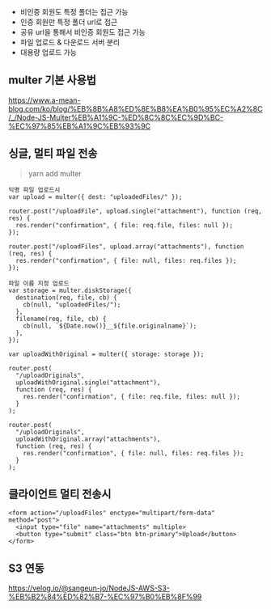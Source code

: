 - 비인증 회원도 특정 폴더는 접근 가능
- 인증 회원만 특정 폴더 url로 접근
- 공유 url을 통해서 비인증 회원도 접근 가능
- 파일 업로드 & 다운로드 서버 분리
- 대용량 업로드 가능

## multer 기본 사용법

https://www.a-mean-blog.com/ko/blog/%EB%8B%A8%ED%8E%B8%EA%B0%95%EC%A2%8C/_/Node-JS-Multer%EB%A1%9C-%ED%8C%8C%EC%9D%BC-%EC%97%85%EB%A1%9C%EB%93%9C

## 싱글, 멀티 파일 전송

> yarn add multer

```
익명 파일 업로드시
var upload = multer({ dest: "uploadedFiles/" });

router.post("/uploadFile", upload.single("attachment"), function (req, res) {
  res.render("confirmation", { file: req.file, files: null });
});

router.post("/uploadFiles", upload.array("attachments"), function (req, res) {
  res.render("confirmation", { file: null, files: req.files });
});
```

```
파일 이름 지정 업로드
var storage = multer.diskStorage({
  destination(req, file, cb) {
    cb(null, "uploadedFiles/");
  },
  filename(req, file, cb) {
    cb(null, `${Date.now()}__${file.originalname}`);
  },
});

var uploadWithOriginal = multer({ storage: storage });

router.post(
  "/uploadOriginals",
  uploadWithOriginal.single("attachment"),
  function (req, res) {
    res.render("confirmation", { file: req.file, files: null });
  }
);

router.post(
  "/uploadOriginals",
  uploadWithOriginal.array("attachments"),
  function (req, res) {
    res.render("confirmation", { file: null, files: req.files });
  }
);
```

## 클라이언트 멀티 전송시

```
<form action="/uploadFiles" enctype="multipart/form-data" method="post">
  <input type="file" name="attachments" multiple>
  <button type="submit" class="btn btn-primary">Upload</button>
</form>
```

## S3 연동  
https://velog.io/@sangeun-jo/NodeJS-AWS-S3-%EB%B2%84%ED%82%B7-%EC%97%B0%EB%8F%99  
